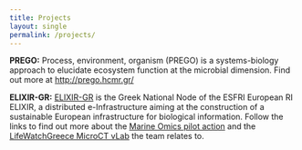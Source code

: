 ```yaml
---
title: Projects
layout: single
permalink: /projects/
---
```


**PREGO:** Process, environment, organism (PREGO) is a systems-biology approach to elucidate ecosystem function at the microbial dimension. Find out more at <http://prego.hcmr.gr/>

**ELIXIR-GR:** [ELIXIR-GR](https://www.elixir-greece.org/) is the Greek National Node of the ESFRI European RI ELIXIR, a distributed e-Infrastructure aiming at the construction of a sustainable European infrastructure for biological information. Follow the links to find out more about the [Marine Omics pilot action](https://www.elixir-greece.org/node/86#marine) and the [LifeWatchGreece MicroCT vLab](https://www.elixir-greece.org/node/78) the team relates to.
